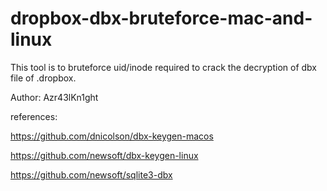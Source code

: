 # dropbox-dbx-bruteforce-mac-and-linux

This tool is to bruteforce uid/inode required to crack the decryption of dbx file of .dropbox.

Author: Azr43lKn1ght

references:

https://github.com/dnicolson/dbx-keygen-macos

https://github.com/newsoft/dbx-keygen-linux

https://github.com/newsoft/sqlite3-dbx